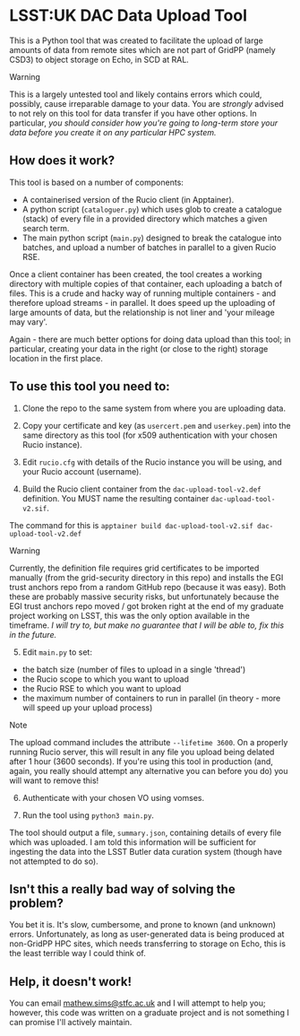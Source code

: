 # LSST:UK DAC Data Upload Tool

This is a Python tool that was created to facilitate the upload of large amounts of data from remote sites which are not part of GridPP (namely CSD3) to object storage on Echo, in SCD at RAL.

> [!WARNING]
> This is a largely untested tool and likely contains errors which could, possibly, cause irreparable damage to your data. You are *strongly* advised to not rely on this tool for data transfer if you have other options. In particular, _you should consider how you're going to long-term store your data *before* you create it on any particular HPC system._

## How does it work?

This tool is based on a number of components:

* A containerised version of the Rucio client (in Apptainer).
* A python script (`cataloguer.py`) which uses glob to create a catalogue (stack) of every file in a provided directory which matches a given search term.
* The main python script (`main.py`) designed to break the catalogue into batches, and upload a number of batches in parallel to a given Rucio RSE.

Once a client container has been created, the tool creates a working directory with multiple copies of that container, each uploading a batch of files. This is a crude and hacky way of running multiple containers - and therefore upload streams - in parallel. It does speed up the uploading of large amounts of data, but the relationship is not liner and 'your mileage may vary'.

Again - there are much better options for doing data upload than this tool; in particular, creating your data in the right (or close to the right) storage location in the first place.

## To use this tool you need to:

1. Clone the repo to the same system from where you are uploading data.

2. Copy your certificate and key (as `usercert.pem` and `userkey.pem`) into the same directory as this tool (for x509 authentication with your chosen Rucio instance).

3. Edit `rucio.cfg` with details of the Rucio instance you will be using, and your Rucio account (username). 

4. Build the Rucio client container from the `dac-upload-tool-v2.def` definition. You MUST name the resulting container `dac-upload-tool-v2.sif`.

The command for this is `apptainer build dac-upload-tool-v2.sif dac-upload-tool-v2.def`

> [!WARNING]
> Currently, the definition file requires grid certificates to be imported manually (from the grid-security directory in this repo) and installs the EGI trust anchors repo from a random GitHub repo (because it was easy). Both these are probably massive security risks, but unfortunately because the EGI trust anchors repo moved / got broken right at the end of my graduate project working on LSST, this was the only option available in the timeframe. _I will try to, but make no guarantee that I will be able to, fix this in the future._

5. Edit `main.py` to set:
* the batch size (number of files to upload in a single 'thread')
* the Rucio scope to which you want to upload
* the Rucio RSE to which you want to upload
* the maximum number of containers to run in parallel (in theory - more will speed up your upload process)

> [!NOTE]
> The upload command includes the attribute `--lifetime 3600`. On a properly running Rucio server, this will result in any file you upload being delated after 1 hour (3600 seconds). If you're using this tool in production (and, again, you really should attempt any alternative you can before you do) you will want to remove this!

6. Authenticate with your chosen VO using vomses.

7. Run the tool using `python3 main.py`.

The tool should output a file, `summary.json`, containing details of every file which was uploaded. I am told this information will be sufficient for ingesting the data into the LSST Butler data curation system (though have not attempted to do so). 

## Isn't this a really bad way of solving the problem?

You bet it is. It's slow, cumbersome, and prone to known (and unknown) errors. Unfortunately, as long as user-generated data is being produced at non-GridPP HPC sites, which needs transferring to storage on Echo, this is the least terrible way I could think of.

## Help, it doesn't work!

You can email [mathew.sims@stfc.ac.uk](mailto:mathew.sims@stfc.ac.uk) and I will attempt to help you; however, this code was written on a graduate project and is not something I can promise I'll actively maintain.
